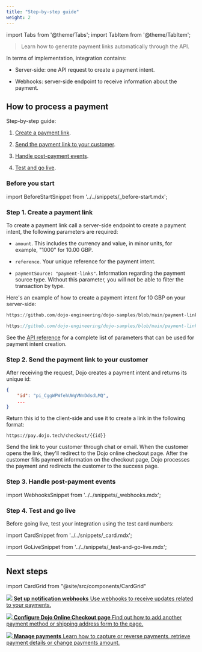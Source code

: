 ```yaml
---
title: "Step-by-step guide"
weight: 2
---
```

import Tabs from '@theme/Tabs';
import TabItem from '@theme/TabItem';

>Learn how to generate payment links automatically through the API.

In terms of implementation, integration contains:

- Server-side: one API request to create a payment intent.

- Webhooks: server-side endpoint to receive information about the payment.

## How to process a payment

Step-by-step guide:

1. [Create a payment link](#step-1-create-a-payment-link).

2. [Send the payment link to your customer](#step-2-send-the-payment-link-to-your-customer).

3. [Handle post-payment events](#step-3-handle-post-payment-events).

4. [Test and go live](#step-4-test-and-go-live).

### Before you start

import BeforeStartSnippet from '../../snippets/_before-start.mdx';

<BeforeStartSnippet />

### Step 1. Create a payment link

To create a payment link call a server-side endpoint to create a payment intent, the following parameters are required:

- `amount`. This includes the currency and value, in minor units, for example, "1000" for 10.00 GBP.

- `reference`. Your unique reference for the payment intent.

- `paymentSource: "payment-links"`. Information regarding the payment source type. Without this parameter, you will not be able to filter the transaction by type.

Here's an example of how to create a payment intent for 10 GBP on your server-side:

<Tabs groupId="codeGroup">
  <TabItem value="python" label="Python">

```py reference title="server.py"
https://github.com/dojo-engineering/dojo-samples/blob/main/payment-links/server/python/server.py#L7-L39
```

  </TabItem>
  <TabItem value="C#" label="C#">

```csharp reference title="server.cs"
https://github.com/dojo-engineering/dojo-samples/blob/main/payment-links/server/cs/server.cs
```

  </TabItem>
</Tabs>

See the [API reference](/api#operation/PaymentIntents_CreatePaymentIntent) for a complete list of parameters that can be used for payment intent creation.

### Step 2. Send the payment link to your customer

After receiving the request, Dojo creates a payment intent and returns its unique id:

```json
{
    "id": "pi_CggWPWfehUWgVNnDdsdLMQ",
    ...
}
```

Return this id to the client-side and use it to create a link in the following format:

`https://pay.dojo.tech/checkout/{{id}}`

Send the link to your customer through chat or email. When the customer opens the link, they'll redirect to the Dojo online checkout page. After the customer fills payment information on the checkout page, Dojo processes the payment and redirects the customer to the success page.

### Step 3. Handle post-payment events

import WebhooksSnippet from '../../snippets/_webhooks.mdx';

<WebhooksSnippet />

### Step 4. Test and go live

Before going live, test your integration using the test card numbers:

import CardSnippet from '../../snippets/_card.mdx';

<CardSnippet />

import GoLiveSnippet from '../../snippets/_test-and-go-live.mdx';

<GoLiveSnippet />

---

## Next steps

import CardGrid from "@site/src/components/CardGrid"

<CardGrid home>

[![](/images/dojo-icons/AnchorSimple.svg) **Set up notification webhooks** Use webhooks to receive updates related to your payments.](../../development-resources/webhooks.md)

[![](/images/dojo-icons/Settings.svg) **Configure Dojo Online Checkout page** Find out how to add another payment method or shipping address form to the page.](../online-checkout/configuration.md)

[![](/images/dojo-icons/Filters.svg) **Manage payments** Learn how to capture or reverse payments, retrieve payment details or change payments amount.](../../manage-payments/manage-payments.md)

</CardGrid>
